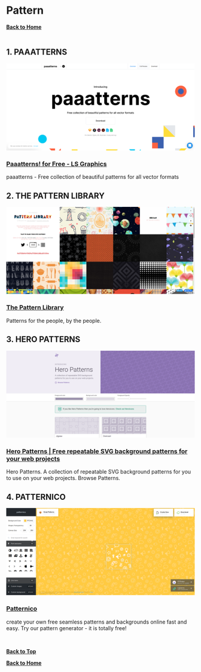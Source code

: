# Pattern

**[Back to Home](../README.md)**
</br>
</br>

## **1. PAAATTERNS**

![image](./img/paaatterns.png)
### [Paaatterns! for Free - LS Graphics](https://products.ls.graphics/paaatterns/)
paaatterns - Free collection of beautiful patterns for all vector formats

## **2. THE PATTERN LIBRARY**

![image](./img/thepatternlibrary.png)
### [The Pattern Library](http://thepatternlibrary.com/)
Patterns for the people, by the people.

## **3. HERO PATTERNS**

![image](./img/heropatterns.png)
### [Hero Patterns | Free repeatable SVG background patterns for your web projects](https://www.heropatterns.com/)
Hero Patterns. A collection of repeatable SVG background patterns for you to use on your web projects. Browse Patterns.

## **4. PATTERNICO**

![image](./img/patternico.png)
### [Patternico](https://patternico.com/)
create your own free seamless patterns and backgrounds online fast and easy. Try our pattern generator - it is totally free!

</br>

**[Back to Top](#Pattern)**
</br>

**[Back to Home](../README.md)**